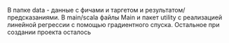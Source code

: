 В папке data - данные с фичами и таргетом и результатом/предсказаниями.
В main/scala файлы Main и пакет utility с реализацией линейной регрессии c помощью градиентного спуска.
Остальное при создании проекта осталось

